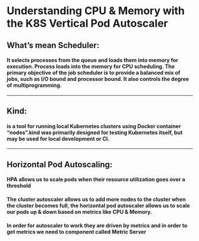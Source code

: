# Understanding CPU  & Memory with the K8S Vertical Pod Autoscaler

## What’s mean Scheduler:
#### It selects processes from the queue and loads them into memory for execution. Process loads into the memory for CPU scheduling. The primary objective of the job scheduler is to provide a balanced mix of jobs, such as I/O bound and processor bound. It also controls the degree of multiprogramming.

----

## Kind: 
#### is a tool for running local Kubernetes clusters using Docker container “nodes”.kind was primarily designed for testing Kubernetes itself, but may be used for local development or CI.

----

## Horizontal Pod Autoscaling: 
#### HPA allows us to scale pods when their resource utilization goes over a threshold

#### The cluster autoscaler allows us to add more nodes to the cluster when the cluster becomes full, the horizontal pod autoscaler allows us to scale our pods up & down based on metrics like CPU & Memory.

#### In order for autoscaler to work they are driven by metrics and in order to get metrics we need to component called Metric Server 

